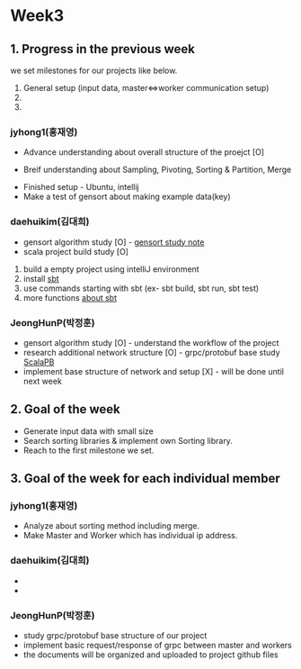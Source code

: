 # Week3
## 1. Progress in the previous week

we set milestones for our projects like below.
1. General setup (input data, master<=>worker communication setup)
2. 
3. 

### jyhong1(홍재영)
* Advance understanding about overall structure of the proejct [O]
- Breif understanding about Sampling, Pivoting, Sorting & Partition, Merge
* Finished setup - Ubuntu, intellij
* Make a test of gensort about making example data(key)


### daehuikim(김대희)
* gensort algorithm study [O] - [gensort study note](/docs/gensort%20study.md)
* scala project build study [O]
1. build a empty project using intelliJ environment
2. install [sbt](https://www.scala-sbt.org/download.html)
3. use commands starting with sbt (ex- sbt build, sbt run, sbt test)
4. more functions [about sbt](https://www.scala-sbt.org/1.x/docs/)

### JeongHunP(박정훈)
* gensort algorithm study [O] - understand the workflow of the project
* research additional network structure [O] - grpc/protobuf base study [ScalaPB](https://scalapb.github.io/)
* implement base structure of network and setup [X] - will be done until next week

## 2. Goal of the week
* Generate input data with small size
* Search sorting libraries & implement own Sorting library.
* Reach to the first milestone we set.

## 3. Goal of the week for each individual member

### jyhong1(홍재영)
* Analyze about sorting method including merge.
* Make Master and Worker which has individual ip address.

### daehuikim(김대희)
* 
* 

### JeongHunP(박정훈)
* study grpc/protobuf base structure of our project
* implement basic request/response of grpc between master and workers
* the documents will be organized and uploaded to project github files
